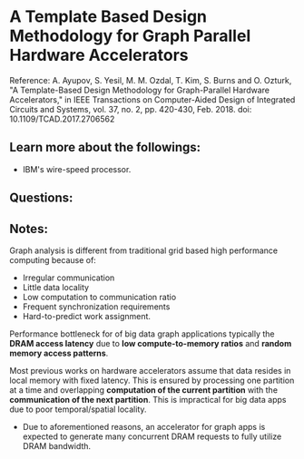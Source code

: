 # A Template Based Design Methodology for Graph Parallel Hardware Accelerators

Reference: A. Ayupov, S. Yesil, M. M. Ozdal, T. Kim, S. Burns and O. Ozturk, "A Template-Based Design Methodology for Graph-Parallel Hardware Accelerators," in IEEE Transactions on Computer-Aided Design of Integrated Circuits and Systems, vol. 37, no. 2, pp. 420-430, Feb. 2018.
doi: 10.1109/TCAD.2017.2706562

## Learn more about the followings:
* IBM's wire-speed processor.


## Questions:

## Notes:
Graph analysis is different from traditional grid based high performance computing because of:
* Irregular communication
* Little data locality
* Low computation to communication ratio
* Frequent synchronization requirements
* Hard-to-predict work assignment.

Performance bottleneck for of big data graph applications typically the **DRAM access latency** due to **low compute-to-memory ratios** and **random memory access patterns**.

Most previous works on hardware accelerators assume that data resides in local memory with fixed latency. This is ensured by processing one partition at a time and overlapping **computation of the current partition** with the **communication of the next partition**. This is impractical for big data apps due to poor temporal/spatial locality.

* Due to aforementioned reasons, an accelerator for graph apps is expected to generate many concurrent DRAM requests to fully utilize DRAM bandwidth. 
